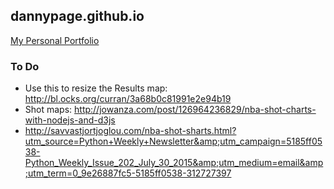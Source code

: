 ## dannypage.github.io

[My Personal Portfolio](http://dannypage.github.io/)

### To Do

- Use this to resize the Results map: http://bl.ocks.org/curran/3a68b0c81991e2e94b19
- Shot maps: http://jowanza.com/post/126964236829/nba-shot-charts-with-nodejs-and-d3js
- http://savvastjortjoglou.com/nba-shot-sharts.html?utm_source=Python+Weekly+Newsletter&amp;utm_campaign=5185ff0538-Python_Weekly_Issue_202_July_30_2015&amp;utm_medium=email&amp;utm_term=0_9e26887fc5-5185ff0538-312727397
